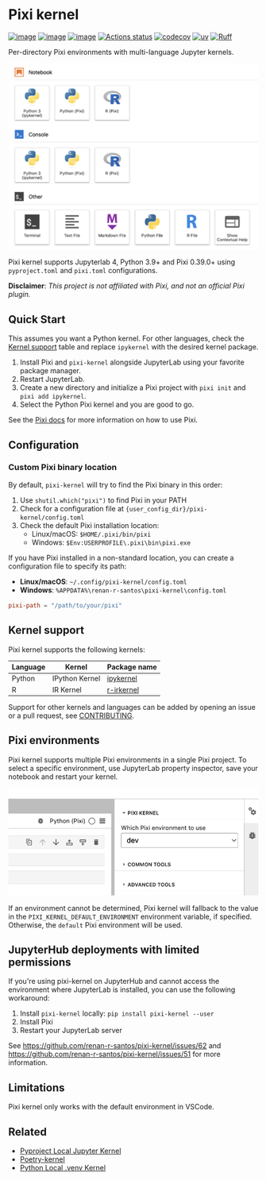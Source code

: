 # Pixi kernel

[![image](https://img.shields.io/pypi/v/pixi-kernel)](https://pypi.python.org/pypi/pixi-kernel)
[![image](https://img.shields.io/pypi/l/pixi-kernel)](https://pypi.python.org/pypi/pixi-kernel)
[![image](https://img.shields.io/pypi/pyversions/pixi-kernel)](https://pypi.python.org/pypi/pixi-kernel)
[![Actions status](https://github.com/renan-r-santos/pixi-kernel/actions/workflows/ci.yml/badge.svg)](https://github.com/renan-r-santos/pixi-kernel/actions)
[![codecov](https://codecov.io/gh/renan-r-santos/pixi-kernel/graph/badge.svg?token=7PCsXpsYSH)](https://codecov.io/gh/renan-r-santos/pixi-kernel)
[![uv](https://img.shields.io/endpoint?url=https://raw.githubusercontent.com/astral-sh/uv/main/assets/badge/v0.json)](https://github.com/astral-sh/uv)
[![Ruff](https://img.shields.io/endpoint?url=https://raw.githubusercontent.com/astral-sh/ruff/main/assets/badge/v2.json)](https://github.com/astral-sh/ruff)

Per-directory Pixi environments with multi-language Jupyter kernels.

<!--- TODO: add theme selector when supported on PyPI https://github.com/pypi/warehouse/issues/11251 -->

![JupyterLab launcher screen showing Pixi kernel](https://raw.githubusercontent.com/renan-r-santos/pixi-kernel/main/assets/launch-light.png)

Pixi kernel supports Jupyterlab 4, Python 3.9+ and Pixi 0.39.0+ using `pyproject.toml` and
`pixi.toml` configurations.

**Disclaimer**: _This project is not affiliated with Pixi, and not an official Pixi plugin._

## Quick Start

This assumes you want a Python kernel. For other languages, check the [Kernel
support](#kernel-support) table and replace `ipykernel` with the desired kernel package.

1. Install Pixi and `pixi-kernel` alongside JupyterLab using your favorite package manager.
2. Restart JupyterLab.
3. Create a new directory and initialize a Pixi project with `pixi init` and `pixi add ipykernel`.
4. Select the Python Pixi kernel and you are good to go.

See the [Pixi docs](https://pixi.sh/latest/) for more information on how to use Pixi.

## Configuration

### Custom Pixi binary location

By default, `pixi-kernel` will try to find the Pixi binary in this order:

1. Use `shutil.which("pixi")` to find Pixi in your PATH
2. Check for a configuration file at `{user_config_dir}/pixi-kernel/config.toml`
3. Check the default Pixi installation location:
   - Linux/macOS: `$HOME/.pixi/bin/pixi`
   - Windows: `$Env:USERPROFILE\.pixi\bin\pixi.exe`

If you have Pixi installed in a non-standard location, you can create a configuration file to
specify its path:

- **Linux/macOS**: `~/.config/pixi-kernel/config.toml`
- **Windows**: `%APPDATA%\renan-r-santos\pixi-kernel\config.toml`

```toml
pixi-path = "/path/to/your/pixi"
```

## Kernel support

Pixi kernel supports the following kernels:

| Language | Kernel         | Package name                                       |
| -------- | -------------- | -------------------------------------------------- |
| Python   | IPython Kernel | [ipykernel](https://github.com/ipython/ipykernel)  |
| R        | IR Kernel      | [r-irkernel](https://github.com/IRkernel/IRkernel) |

Support for other kernels and languages can be added by opening an issue or a pull request, see
[CONTRIBUTING](CONTRIBUTING.md#adding-support-for-new-kernels).

## Pixi environments

Pixi kernel supports multiple Pixi environments in a single Pixi project. To select a specific
environment, use JupyterLab property inspector, save your notebook and restart your kernel.

![JupyterLab property inspector showing Pixi environment selector](https://raw.githubusercontent.com/renan-r-santos/pixi-kernel/main/assets/env-selector-light.png)

If an environment cannot be determined, Pixi kernel will fallback to the value in the
`PIXI_KERNEL_DEFAULT_ENVIRONMENT` environment variable, if specified. Otherwise, the `default` Pixi
environment will be used.

## JupyterHub deployments with limited permissions

If you're using pixi-kernel on JupyterHub and cannot access the environment where JupyterLab is
installed, you can use the following workaround:

1. Install `pixi-kernel` locally: `pip install pixi-kernel --user`
2. Install Pixi
3. Restart your JupyterLab server

See https://github.com/renan-r-santos/pixi-kernel/issues/62 and
https://github.com/renan-r-santos/pixi-kernel/issues/51 for more information.

## Limitations

Pixi kernel only works with the default environment in VSCode.

## Related

- [Pyproject Local Jupyter Kernel](https://github.com/bluss/pyproject-local-kernel)
- [Poetry-kernel](https://github.com/pathbird/poetry-kernel)
- [Python Local .venv Kernel](https://github.com/goerz/python-localvenv-kernel)
